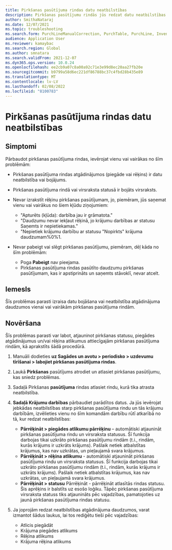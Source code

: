 ```yaml
---
title: Pirkšanas pasūtījuma rindas datu neatbilstības
description: Pirkšanas pasūtījumu rindās jūs redzat datu neatbilstības vai datu bojāšanu.
author: SmithaNataraj
ms.date: 12/07/2021
ms.topic: troubleshooting
ms.search.form: PurchLineManualCorrection, PurchTable, PurchLine, InventTrans
audience: Application User
ms.reviewer: kamaybac
ms.search.region: Global
ms.author: smnatara
ms.search.validFrom: 2021-12-07
ms.dyn365.ops.version: 10.0.24
ms.openlocfilehash: ee2cb9a07c8a00a92c71e3e99d8ec20aa27fb20e
ms.sourcegitcommit: b9799a58d6ec221df86788bc37c4fbd28b435e89
ms.translationtype: MT
ms.contentlocale: lv-LV
ms.lasthandoff: 02/08/2022
ms.locfileid: "8100783"
---
```

# <a name="purchase-order-line-data-discrepancies"></a>Pirkšanas pasūtījuma rindas datu neatbilstības

## <a name="symptoms"></a>Simptomi

Pārbaudot pirkšanas pasūtījuma rindas, ievērojat vienu vai vairākas no šīm problēmām:

- Pirkšanas pasūtījuma rindas atgādinājumos (piegāde vai rēķins) ir datu neatbilstība vai bojājums.
- Pirkšanas pasūtījuma rindā vai virsraksta statusā ir bojāts virsraksts.
- Nevar izrakstīt rēķinu pirkšanas pasūtījumam, jo, piemēram, jūs saņemat vienu vai vairākus no šiem kļūdu ziņojumiem:

    - "Apturēts (kļūda): darbība jau ir grāmatota."
    - "Daudzumu nevar iekļaut rēķinā, jo krājumu darbības ar statusu Saņemts ir nepietiekamas."
    - "Nepietiek krājumu darbību ar statusu "Nopirkts" krājuma daudzumam%0%1.

- Nevar pabeigt vai slēgt pirkšanas pasūtījumu, piemēram, dēļ kāda no šīm problēmām:

    - Poga **Pabeigt** nav pieejama.
    - Pirkšanas pasūtījuma rindas pasūtīto daudzumu pirkšanas pasūtījumam, kas ir apstiprināts un saņemts stāvoklī, nevar atcelt.

## <a name="cause"></a>Iemesls

Šīs problēmas parasti izraisa datu bojāšana vai neatbilstība atgādinājuma daudzumos vienai vai vairākām pirkšanas pasūtījuma rindām.

## <a name="resolution"></a>Novēršana

Šīs problēmas parasti var labot, atjauninot pirkšanas statusu, piegādes atgādinājumus un/vai rēķina atlikumus attiecīgajām pirkšanas pasūtījuma rindām, kā aprakstīts šādā procedūrā.

1. Manuāli dodieties **uz Sagādes un avotu \> periodisko \> uzdevumu tīrīšanai \> labojiet pirkšanas pasūtījuma rindas**.
1. Laukā **Pirkšanas** pasūtījums atrodiet un atlasiet pirkšanas pasūtījumu, kas sniedz problēmas.
1. Sadaļā Pirkšanas **pasūtījuma** rindas atlasiet rindu, kurā tika atrasta neatbilstība.
1. **Sadaļā Krājumu darbības** pārbaudiet parādītos datus. Ja jūs ievērojat jebkādas neatbilstības starp pirkšanas pasūtījuma rindu un tās krājumu darbībām, izvēlieties vienu no šīm komandām darbību rūtī atkarībā no tā, kur redzat neatbilstības:

    - **Pārrēķināt \> piegādes atlikumu pārrēķinu** – automātiski atjaunināt pirkšanas pasūtījuma rindu un virsraksta statusus. Šī funkcija darbojas tikai uzkrāto pirkšanas pasūtījumu rindām (t.i., rindām, kurās krājums ir uzkrāts krājums). Pašlaik netiek atbalstītas krājumus, kas nav uzkrātas, un pieļaujamā svara krājumus.
    - **Pārrēķināt \> rēķina atlikumu** - automātiski atjaunināt pirkšanas pasūtījuma rindu un virsraksta statusus. Šī funkcija darbojas tikai uzkrāto pirkšanas pasūtījumu rindām (t.i., rindām, kurās krājums ir uzkrāts krājums). Pašlaik netiek atbalstītas krājumus, kas nav uzkrātas, un pieļaujamā svara krājumus.
    - **Pārrēķināt \> statusu** Pārrēķināt - pārrēķināt atlasītās rindas statusu. Šis aprēķins ir balstīts uz esošo loģiku. Tāpēc pirkšanas pasūtījuma virsraksta statuss tiks atjaunināts pēc vajadzības, pamatojoties uz jaunā pirkšanas pasūtījuma rindas statusu.

1. Ja joprojām redzat neatbilstības atgādinājuma daudzumos, varat izmantot šādus laukus, lai tos rediģētu tieši pēc vajadzības:

    - Atlicis piegādāt
    - Krājuma piegādes atlikums
    - Rēķina atlikums
    - Krājuma rēķina atlikums
